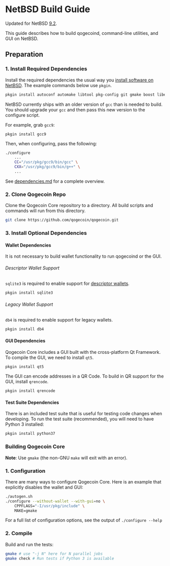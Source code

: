 # NetBSD Build Guide

Updated for NetBSD [9.2](https://netbsd.org/releases/formal-9/NetBSD-9.2.html).

This guide describes how to build qogecoind, command-line utilities, and GUI on NetBSD.

## Preparation

### 1. Install Required Dependencies

Install the required dependencies the usual way you [install software on NetBSD](https://www.netbsd.org/docs/guide/en/chap-boot.html#chap-boot-pkgsrc).
The example commands below use `pkgin`.

```bash
pkgin install autoconf automake libtool pkg-config git gmake boost libevent

```

NetBSD currently ships with an older version of `gcc` than is needed to build. You should upgrade your `gcc` and then pass this new version to the configure script.

For example, grab `gcc9`:
```
pkgin install gcc9
```

Then, when configuring, pass the following:
```bash
./configure
    ...
    CC="/usr/pkg/gcc9/bin/gcc" \
    CXX="/usr/pkg/gcc9/bin/g++" \
    ...
```

See [dependencies.md](dependencies.md) for a complete overview.

### 2. Clone Qogecoin Repo

Clone the Qogecoin Core repository to a directory. All build scripts and commands will run from this directory.

```bash
git clone https://github.com/qogecoin/qogecoin.git
```

### 3. Install Optional Dependencies

#### Wallet Dependencies

It is not necessary to build wallet functionality to run qogecoind or the GUI.

###### Descriptor Wallet Support

`sqlite3` is required to enable support for [descriptor wallets](https://github.com/qogecoin/qogecoin/blob/master/doc/descriptors.md).

```bash
pkgin install sqlite3
```

###### Legacy Wallet Support

`db4` is required to enable support for legacy wallets.

```bash
pkgin install db4
```

#### GUI Dependencies

Qogecoin Core includes a GUI built with the cross-platform Qt Framework. To compile the GUI, we need to install `qt5`.

```bash
pkgin install qt5
```

The GUI can encode addresses in a QR Code. To build in QR support for the GUI, install `qrencode`.

```bash
pkgin install qrencode
```

#### Test Suite Dependencies

There is an included test suite that is useful for testing code changes when developing.
To run the test suite (recommended), you will need to have Python 3 installed:

```bash
pkgin install python37
```

### Building Qogecoin Core

**Note**: Use `gmake` (the non-GNU `make` will exit with an error).


### 1. Configuration

There are many ways to configure Qogecoin Core. Here is an example that
explicitly disables the wallet and GUI:

```bash
./autogen.sh
./configure --without-wallet --with-gui=no \
    CPPFLAGS="-I/usr/pkg/include" \
    MAKE=gmake
```

For a full list of configuration options, see the output of `./configure --help`

### 2. Compile

Build and run the tests:

```bash
gmake # use "-j N" here for N parallel jobs
gmake check # Run tests if Python 3 is available
```
